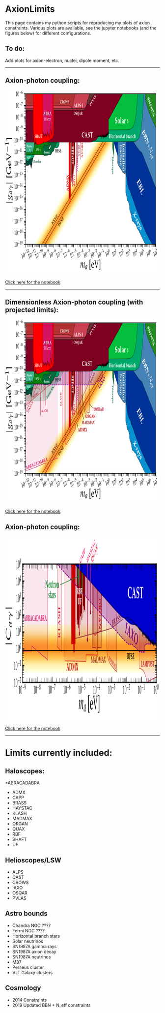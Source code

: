 # AxionLimits
This page contains my python scripts for reproducing my plots of axion constraints. Various plots are available, see the jupyter notebooks (and the figures below) for different configurations.

## To do:
Add plots for axion-electron, nuclei, dipole moment, etc. 

---

## Axion-photon coupling:
<img src="plots/plots_png/AxionPhoton.png" width="1000" height="600">

[Click here for the notebook](https://github.com/cajohare/DarkShards/blob/master/AxionPhoton.ipynb)

---

## Dimensionless Axion-photon coupling (with projected limits):
<img src="plots/plots_png/AxionPhoton_with_Projections.png" width="1000" height="600">

[Click here for the notebook](https://github.com/cajohare/DarkShards/blob/master/AxionPhoton.ipynb)

## Axion-photon coupling:
<img src="plots/plots_png/AxionPhoton_Rescaled.png" width="1000" height="600">

[Click here for the notebook](https://github.com/cajohare/DarkShards/blob/master/AxionPhoton.ipynb)

---

# Limits currently included:
## Haloscopes:
*ABRACADABRA
* ADMX 
* CAPP
* BRASS
* HAYSTAC
* KLASH
* MADMAX
* ORGAN
* QUAX
* RBF
* SHAFT
* UF
## Helioscopes/LSW
* ALPS
* CAST
* CROWS
* IAXO
* OSQAR
* PVLAS
## Astro bounds
* Chandra NGC ????
* Fermi NGC ????
* Horizontal branch stars
* Solar neutrinos
* SN1987A gamma rays
* SN1987A axion decay
* SN1987A neutrinos
* M87
* Perseus cluster
* VLT Galaxy clusters
## Cosmology 
* 2014 Constraints
* 2019 Updated BBN + N_eff constraints
